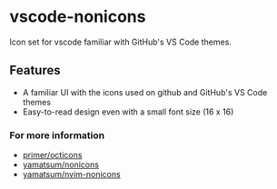 # vscode-nonicons

Icon set for vscode familiar with GitHub's VS Code themes.

## Features

- A familiar UI with the icons used on github and GitHub's VS Code themes
- Easy-to-read design even with a small font size (16 x 16)

### For more information

- [primer/octicons](https://github.com/primer/octicons)
- [yamatsum/nonicons](https://github.com/yamatsum/nonicons)
- [yamatsum/nvim-nonicons](https://github.com/yamatsum/nvim-nonicons)
